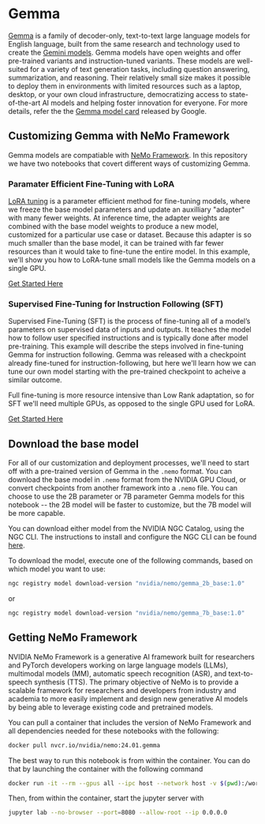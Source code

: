 # Gemma

[Gemma](https://ai.google.dev/gemma/docs) is a family of decoder-only, text-to-text large language models for English language, built from the same research and technology used to create the [Gemini models](https://blog.google/technology/ai/google-gemini-ai/). Gemma models have open weights and offer pre-trained variants and instruction-tuned variants. These models are well-suited for a variety of text generation tasks, including question answering, summarization, and reasoning. Their relatively small size makes it possible to deploy them in environments with limited resources such as a laptop, desktop, or your own cloud infrastructure, democratizing access to state-of-the-art AI models and helping foster innovation for everyone.
For more details, refer the the [Gemma model card](https://ai.google.com/gemma/docs/model_card) released by Google.


## Customizing Gemma with NeMo Framework

Gemma models are compatiable with [NeMo Framework](https://docs.nvidia.com/nemo-framework/user-guide/latest/index.html). In this repository we have two notebooks that covert different ways of customizing Gemma.

### Paramater Efficient Fine-Tuning with LoRA

[LoRA tuning](https://arxiv.org/abs/2106.09685) is a parameter efficient method for fine-tuning models, where we freeze the base model parameters and update an auxilliary "adapter" with many fewer weights. At inference time, the adapter weights are combined with the base model weights to produce a new model, customized for a particular use case or dataset. Because this adapter is so much smaller than the base model, it can be trained with far fewer resources than it would take to fine-tune the entire model. In this example, we'll show you how to LoRA-tune small models like the Gemma models on a single GPU.

[Get Started Here](./lora.ipynb)

### Supervised Fine-Tuning for Instruction Following (SFT)

Supervised Fine-Tuning (SFT) is the process of fine-tuning all of a model’s parameters on supervised data of inputs and outputs. It teaches the model how to follow user specified instructions and is typically done after model pre-training. This example will describe the steps involved in fine-tuning Gemma for instruction following. Gemma was released with a checkpoint already fine-tuned for instruction-following, but here we'll learn how we can tune our own model starting with the pre-trained checkpoint to acheive a similar outcome.

Full fine-tuning is more resource intensive than Low Rank adaptation, so for SFT we'll need multiple GPUs, as opposed to the single GPU used for LoRA.

[Get Started Here](./)

## Download the base model

For all of our customization and deployment processes, we'll need to start off with a pre-trained version of Gemma in the `.nemo` format. You can download the base model in `.nemo` format from the NVIDIA GPU Cloud, or convert checkpoints from another framework into a `.nemo` file. You can choose to use the 2B parameter or 7B parameter Gemma models for this notebook -- the 2B model will be faster to customize, but the 7B model will be more capable.

You can download either model from the NVIDIA NGC Catalog, using the NGC CLI. The instructions to install and configure the NGC CLI can be found [here](https://ngc.nvidia.com/setup/installers/cli).

To download the model, execute one of the following commands, based on which model you want to use:

```bash
ngc registry model download-version "nvidia/nemo/gemma_2b_base:1.0"
```

or

```bash
ngc registry model download-version "nvidia/nemo/gemma_7b_base:1.0"
```

## Getting NeMo Framework

NVIDIA NeMo Framework is a generative AI framework built for researchers and PyTorch developers working on large language models (LLMs), multimodal models (MM), automatic speech recognition (ASR), and text-to-speech synthesis (TTS). The primary objective of NeMo is to provide a scalable framework for researchers and developers from industry and academia to more easily implement and design new generative AI models by being able to leverage existing code and pretrained models.

You can pull a container that includes the version of NeMo Framework and all dependencies needed for these notebooks with the following:

```bash
docker pull nvcr.io/nvidia/nemo:24.01.gemma
```

The best way to run this notebook is from within the container. You can do that by launching the container with the following command

```bash
docker run -it --rm --gpus all --ipc host --network host -v $(pwd):/workspace nvcr.io/nvidia/nemo:24.01.gemma
```

Then, from within the container, start the jupyter server with

```bash
jupyter lab --no-browser --port=8080 --allow-root --ip 0.0.0.0
```